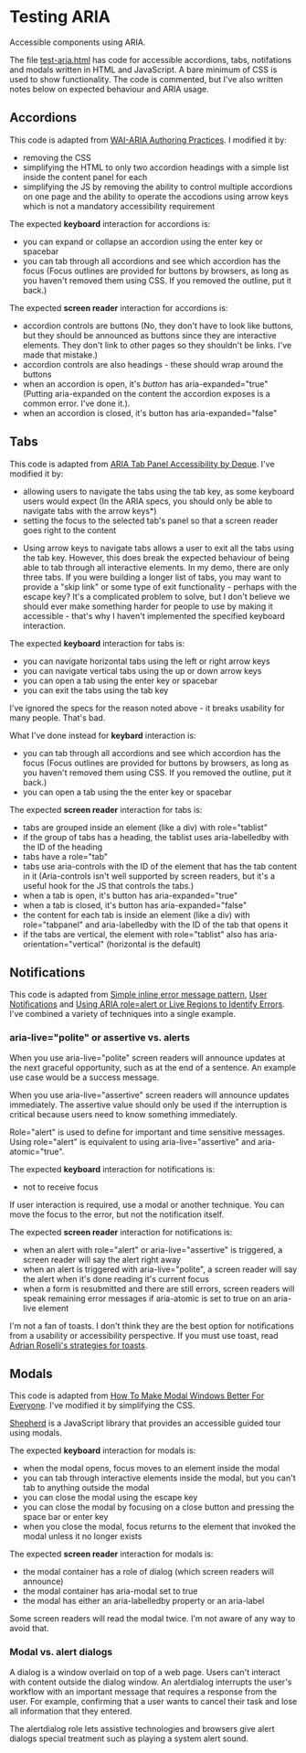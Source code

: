 # Testing ARIA
 Accessible components using ARIA. 

The file [test-aria.html](https://github.com/katekalcevich/Test-ARIA/blob/master/test-aria.html) has code for accessible accordions, tabs, notifations and modals written in HTML and JavaScript. A bare minimum of CSS is used to show functionality. The code is commented, but I've also written notes below on expected behaviour and ARIA usage.

## Accordions
This code is adapted from [WAI-ARIA Authoring Practices](https://www.w3.org/TR/wai-aria-practices/examples/accordion/accordion.html). I modified it by:
- removing the CSS
- simplifying the HTML to only two accordion headings with a simple list inside the content panel for each
- simplifying the JS by removing the ability to control multiple accordions on one page and the ability to operate the accodions using arrow keys which is not a mandatory accessibility requirement

The expected **keyboard** interaction for accordions is:
- you can expand or collapse an accordion using the enter key or spacebar
- you can tab through all accordions and see which accordion has the focus (Focus outlines are provided for buttons by browsers, as long as you haven't removed them using CSS. If you removed the outline, put it back.)

The expected **screen reader** interaction for accordions is:
- accordion controls are buttons (No, they don't have to look like buttons, but they should be announced as buttons since they are interactive elements. They don't link to other pages so they shouldn't be links. I've made that mistake.)
- accordion controls are also headings - these should wrap around the buttons
- when an accordion is open, it's *button* has aria-expanded="true" (Putting aria-expanded on the content the accordion exposes is a common error. I've done it.).
- when an accordion is closed, it's button has aria-expanded="false"

## Tabs
This code is adapted from [ARIA Tab Panel Accessibility by Deque](https://www.deque.com/blog/a11y-support-series-part-1-aria-tab-panel-accessibility/). I've modified it by:
- allowing users to navigate the tabs using the tab key, as some keyboard users would expect (In the ARIA specs, you should only be able to navigate tabs with the arrow keys*)
- setting the focus to the selected tab's panel so that a screen reader goes right to the content

* Using arrow keys to navigate tabs allows a user to exit all the tabs using the tab key. However, this does break the expected behaviour of being able to tab through all interactive elements. In my demo, there are only three tabs. If you were building a longer list of tabs, you may want to provide a "skip link" or some type of exit functionality - perhaps with the escape key? It's a complicated problem to solve, but I don't believe we should ever make something harder for people to use by making it accessible - that's why I haven't implemented the specified keyboard interaction.

The expected **keyboard** interaction for tabs is:
- you can navigate horizontal tabs using the left or right arrow keys
- you can navigate vertical tabs using the up or down arrow keys
- you can open a tab using the enter key or spacebar
- you can exit the tabs using the tab key

I've ignored the specs for the reason noted above - it breaks usability for many people. That's bad.

What I've done instead for **keybard** interaction is:
- you can tab through all accordions and see which accordion has the focus (Focus outlines are provided for buttons by browsers, as long as you haven't removed them using CSS. If you removed the outline, put it back.)
- you can open a tab using the the enter key or spacebar

The expected **screen reader** interaction for tabs is:
- tabs are grouped inside an element (like a div) with role="tablist"
- if the group of tabs has a heading, the tablist uses aria-labelledby with the ID of the heading
- tabs have a role="tab"
- tabs use aria-controls with the ID of the element that has the tab content in it (Aria-controls isn't well supported by screen readers, but it's a useful hook for the JS that controls the tabs.)
- when a tab is open, it's button has aria-expanded="true"
- when a tab is closed, it's button has aria-expanded="false"
- the content for each tab is inside an element (like a div) with role="tabpanel" and aria-labelledby with the ID of the tab that opens it
- if the tabs are vertical, the element with role="tablist" also has aria-orientation="vertical" (horizontal is the default)

## Notifications
This code is adapted from [Simple inline error message pattern](https://developer.paciellogroup.com/blog/2016/01/simple-inline-error-message-pattern/), [User Notifications](https://www.w3.org/WAI/tutorials/forms/notifications/) and [Using ARIA role=alert or Live Regions to Identify Errors](https://www.w3.org/WAI/WCAG21/Techniques/aria/ARIA19). I've combined a variety of techniques into a single example.

### aria-live="polite" or assertive vs. alerts
When you use aria-live="polite" screen readers will announce updates at the next graceful opportunity, such as at the end of a sentence. An example use case would be a success message.

When you use aria-live="assertive" screen readers will announce updates immediately. The assertive value should only be used if the interruption is critical because users need to know something immediately. 

Role="alert" is used to define for important and time sensitive messages. Using role="alert" is equivalent to using aria-live="assertive" and aria-atomic="true".

The expected **keyboard** interaction for notifications is:
- not to receive focus 

If user interaction is required, use a modal or another technique. You can move the focus to the error, but not the notification itself.

The expected **screen reader** interaction for notifications is:
- when an alert with role="alert" or aria-live="assertive" is triggered, a screen reader will say the alert right away 
- when an alert is triggered with aria-live="polite", a screen reader will say the alert when it's done reading it's current focus
- when a form is resubmitted and there are still errors, screen readers will speak remaining error messages if aria-atomic is set to true on an aria-live element

I'm not a fan of toasts. I don't think they are the best option for notifications from a usability or accessibility perspective. If you must use toast, read [Adrian Roselli's strategies for toasts](https://adrianroselli.com/2020/01/defining-toast-messages.html#Strategies).

## Modals
This code is adapted from [How To Make Modal Windows Better For Everyone](https://www.smashingmagazine.com/2014/09/making-modal-windows-better-for-everyone/). I've modified it by simplifying the CSS.

[Shepherd](https://shepherdjs.dev/) is a JavaScript library that provides an accessible guided tour using modals.

The expected **keyboard** interaction for modals is:
- when the modal opens, focus moves to an element inside the modal
- you can tab through interactive elements inside the modal, but you can't tab to anything outside the modal
- you can close the modal using the escape key
- you can close the modal by focusing on a close button and pressing the space bar or enter key
- when you close the modal, focus returns to the element that invoked the modal unless it no longer exists

The expected **screen reader** interaction for modals is:
- the modal container has a role of dialog (which screen readers will announce)
- the modal container has aria-modal set to true
- the modal has either an aria-labelledby property or an aria-label

Some screen readers will read the modal twice. I'm not aware of any way to avoid that.

### Modal vs. alert dialogs
A dialog is a window overlaid on top of a web page. Users can't interact with content outside the dialog window. An alertdialog interrupts the user's workflow with an important message that requires a response from the user. For example, confirming that a user wants to cancel their task and lose all information that they entered.

The alertdialog role lets assistive technologies and browsers give alert dialogs special treatment such as playing a system alert sound.
